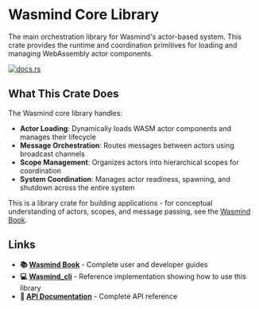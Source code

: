 # Wasmind Core Library

The main orchestration library for Wasmind's actor-based system. This crate provides the runtime and coordination primitives for loading and managing WebAssembly actor components.

[![docs.rs](https://docs.rs/wasmind/badge.svg)](https://docs.rs/wasmind)

## What This Crate Does

The Wasmind core library handles:
- **Actor Loading**: Dynamically loads WASM actor components and manages their lifecycle
- **Message Orchestration**: Routes messages between actors using broadcast channels
- **Scope Management**: Organizes actors into hierarchical scopes for coordination
- **System Coordination**: Manages actor readiness, spawning, and shutdown across the entire system

This is a library crate for building applications - for conceptual understanding of actors, scopes, and message passing, see the [Wasmind Book](https://silasmarvin.github.io/wasmind/concepts.html).

## Links

- **📚 [Wasmind Book](https://silasmarvin.github.io/wasmind/)** - Complete user and developer guides
- **💻 [Wasmind_cli](../Wasmind_cli/)** - Reference implementation showing how to use this library
- **📖 [API Documentation](https://docs.rs/Wasmind)** - Complete API reference